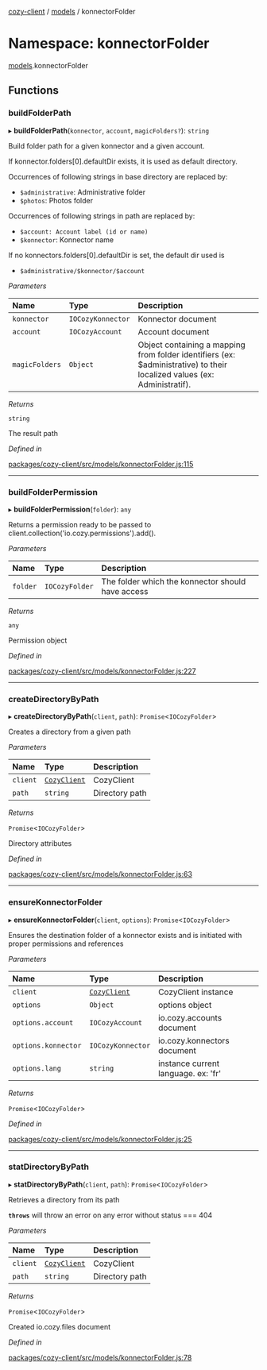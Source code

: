 [cozy-client](../README.md) / [models](models.md) / konnectorFolder

# Namespace: konnectorFolder

[models](models.md).konnectorFolder

## Functions

### buildFolderPath

▸ **buildFolderPath**(`konnector`, `account`, `magicFolders?`): `string`

Build folder path for a given konnector and a given account.

If konnector.folders\[0].defaultDir exists, it is used as default directory.

Occurrences of following strings in base directory are replaced by:

*   `$administrative`: Administrative folder
*   `$photos`: Photos folder

Occurrences of following strings in path are replaced by:

*   `$account: Account label (id or name)`
*   `$konnector`: Konnector name

If no konnectors.folders\[0].defaultDir is set, the default dir used is

*   `$administrative/$konnector/$account`

*Parameters*

| Name | Type | Description |
| :------ | :------ | :------ |
| `konnector` | `IOCozyKonnector` | Konnector document |
| `account` | `IOCozyAccount` | Account document |
| `magicFolders` | `Object` | Object containing a mapping from folder identifiers (ex: $administrative) to their localized values (ex: Administratif). |

*Returns*

`string`

The result path

*Defined in*

[packages/cozy-client/src/models/konnectorFolder.js:115](https://github.com/cozy/cozy-client/blob/master/packages/cozy-client/src/models/konnectorFolder.js#L115)

***

### buildFolderPermission

▸ **buildFolderPermission**(`folder`): `any`

Returns a permission ready to be passed to
client.collection('io.cozy.permissions').add().

*Parameters*

| Name | Type | Description |
| :------ | :------ | :------ |
| `folder` | `IOCozyFolder` | The folder which the konnector should have access |

*Returns*

`any`

Permission object

*Defined in*

[packages/cozy-client/src/models/konnectorFolder.js:227](https://github.com/cozy/cozy-client/blob/master/packages/cozy-client/src/models/konnectorFolder.js#L227)

***

### createDirectoryByPath

▸ **createDirectoryByPath**(`client`, `path`): `Promise`<`IOCozyFolder`>

Creates a directory from a given path

*Parameters*

| Name | Type | Description |
| :------ | :------ | :------ |
| `client` | [`CozyClient`](../classes/CozyClient.md) | CozyClient |
| `path` | `string` | Directory path |

*Returns*

`Promise`<`IOCozyFolder`>

Directory attributes

*Defined in*

[packages/cozy-client/src/models/konnectorFolder.js:63](https://github.com/cozy/cozy-client/blob/master/packages/cozy-client/src/models/konnectorFolder.js#L63)

***

### ensureKonnectorFolder

▸ **ensureKonnectorFolder**(`client`, `options`): `Promise`<`IOCozyFolder`>

Ensures the destination folder of a konnector exists and is initiated with proper permissions and references

*Parameters*

| Name | Type | Description |
| :------ | :------ | :------ |
| `client` | [`CozyClient`](../classes/CozyClient.md) | CozyClient instance |
| `options` | `Object` | options object |
| `options.account` | `IOCozyAccount` | io.cozy.accounts document |
| `options.konnector` | `IOCozyKonnector` | io.cozy.konnectors document |
| `options.lang` | `string` | instance current language. ex: 'fr' |

*Returns*

`Promise`<`IOCozyFolder`>

*Defined in*

[packages/cozy-client/src/models/konnectorFolder.js:25](https://github.com/cozy/cozy-client/blob/master/packages/cozy-client/src/models/konnectorFolder.js#L25)

***

### statDirectoryByPath

▸ **statDirectoryByPath**(`client`, `path`): `Promise`<`IOCozyFolder`>

Retrieves a directory from its path

**`throws`** will throw an error on any error without status === 404

*Parameters*

| Name | Type | Description |
| :------ | :------ | :------ |
| `client` | [`CozyClient`](../classes/CozyClient.md) | CozyClient |
| `path` | `string` | Directory path |

*Returns*

`Promise`<`IOCozyFolder`>

Created io.cozy.files document

*Defined in*

[packages/cozy-client/src/models/konnectorFolder.js:78](https://github.com/cozy/cozy-client/blob/master/packages/cozy-client/src/models/konnectorFolder.js#L78)
